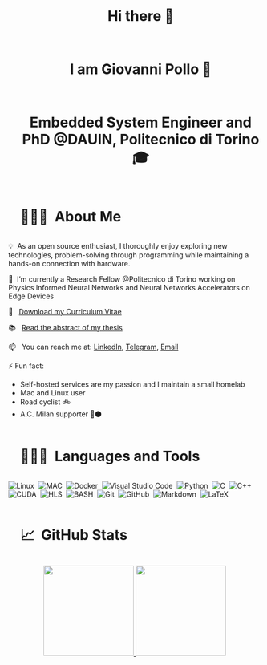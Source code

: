 <div id="user-content-toc" align="center">
  <ul>
    <summary><h1 style="display: inline-block;">Hi there 👋</h1></summary>
  </ul>
</div>

<div id="user-content-toc" align="center">
  <ul>
    <summary><h1 style="display: inline-block;">I am Giovanni Pollo 🐔</h1></summary>
  </ul>
</div>

<div id="user-content-toc" align="center">
  <ul>
    <summary><h1 style="display: inline-block;">Embedded System Engineer and PhD @DAUIN, Politecnico di Torino 🎓</h1></summary>
  </ul>
</div>

<div id="user-content-toc">
  <ul>
    <summary><h1 style="display: inline-block;">👨🏻‍💻 &nbsp;About Me</h1></summary>
  </ul>
</div>

💡 &nbsp;As an open source enthusiast, I thoroughly enjoy exploring new technologies, problem-solving through programming while maintaining a hands-on connection with hardware.

🔭 &nbsp;I’m currently a Research Fellow @Politecnico di Torino working on Physics Informed Neural Networks and Neural Networks Accelerators on Edge Devices

📌 &nbsp; [Download my Curriculum Vitae](CV.pdf)

📚 &nbsp; [Read the abstract of my thesis](thesis-abstract.md)

📫 &nbsp; You can reach me at: [LinkedIn](https://www.linkedin.com/in/giovanni-pollo/), [Telegram](https://t.me/giovannipollo), [Email](mailto:giovannipollo98@gmail.com)

⚡️ Fun fact: 
- Self-hosted services are my passion and I maintain a small homelab
- Mac and Linux user
- Road cyclist 🚲
- A.C. Milan supporter 🔴⚫️

<div id="user-content-toc">
  <ul>
    <summary><h1 style="display: inline-block;">👨🏻‍💻 &nbsp;Languages and Tools</h1></summary>
  </ul>
</div>

![Linux](https://img.shields.io/badge/-Linux-05122A?style=flat&logo=linux&logoColor=A8B9CC)&nbsp;
![MAC](https://img.shields.io/badge/-Mac-05122A?style=flat&logo=apple&logoColor=A8B9CC)&nbsp;
![Docker](https://img.shields.io/badge/-Docker-05122A?style=flat&logo=docker)&nbsp;
![Visual Studio Code](https://img.shields.io/badge/-Visual%20Studio%20Code-05122A?style=flat&logo=visual-studio-code&logoColor=007ACC)&nbsp;
![Python](https://img.shields.io/badge/-Python-05122A?style=flat&logo=python)&nbsp;
![C](https://img.shields.io/badge/-C-05122A?style=flat&logo=C&logoColor=A8B9CC)&nbsp;
![C++](https://img.shields.io/badge/-C++-05122A?style=flat&logo=C%2B%2B&logoColor=00599C)&nbsp;
![CUDA](https://img.shields.io/badge/-CUDA-05122A?style=flat&logo=nvidia)&nbsp;
![HLS](https://img.shields.io/badge/-HLS-05122A?style=flat&logo=xilinx)&nbsp;
![BASH](https://img.shields.io/badge/-BASH-05122A?style=flat&logo=gnu-bash&logoColor=4EAA25)&nbsp;
![Git](https://img.shields.io/badge/-Git-05122A?style=flat&logo=git)&nbsp;
![GitHub](https://img.shields.io/badge/-GitHub-05122A?style=flat&logo=github)&nbsp;
![Markdown](https://img.shields.io/badge/-Markdown-05122A?style=flat&logo=markdown)&nbsp;
![LaTeX](https://img.shields.io/badge/-LaTeX-05122A?style=flat&logo=latex)&nbsp;

<div id="user-content-toc">
  <ul>
    <summary><h1 style="display: inline-block;">📈 &nbsp;GitHub Stats</h1></summary>
  </ul>
</div>
<p align="center">
<a href="https://github.com/giop98/github-readme-stats">
  <img height="180em" src="https://github-readme-stats.vercel.app/api?username=giovannipollo&show_icons=true&theme=nord"/>
  <img height="180em" src="https://github-readme-stats-eight-theta.vercel.app/api/top-langs/?username=giovannipollo&layout=compact&langs_count=8&theme=nord"/>
</a>
</p>
